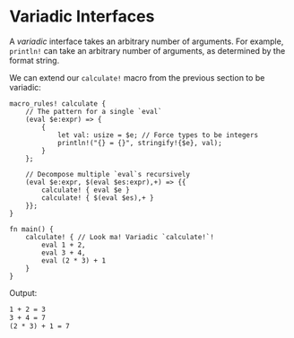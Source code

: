 # Variadic Interfaces

A _variadic_ interface takes an arbitrary number of arguments. For example, `println!` can take an arbitrary number of arguments, as determined by the format string.

We can extend our `calculate!` macro from the previous section to be variadic:

```rust,editable
macro_rules! calculate {
    // The pattern for a single `eval`
    (eval $e:expr) => {
        {
            let val: usize = $e; // Force types to be integers
            println!("{} = {}", stringify!{$e}, val);
        }
    };

    // Decompose multiple `eval`s recursively
    (eval $e:expr, $(eval $es:expr),+) => {{
        calculate! { eval $e }
        calculate! { $(eval $es),+ }
    }};
}

fn main() {
    calculate! { // Look ma! Variadic `calculate!`!
        eval 1 + 2,
        eval 3 + 4,
        eval (2 * 3) + 1
    }
}
```

Output:

```txt
1 + 2 = 3
3 + 4 = 7
(2 * 3) + 1 = 7
```
